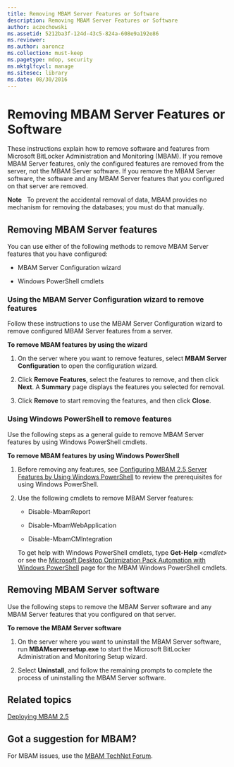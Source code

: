 ```yaml
---
title: Removing MBAM Server Features or Software
description: Removing MBAM Server Features or Software
author: aczechowski
ms.assetid: 5212ba3f-124d-43c5-824a-608e9a192e86
ms.reviewer:
ms.author: aaroncz
ms.collection: must-keep
ms.pagetype: mdop, security
ms.mktglfcycl: manage
ms.sitesec: library
ms.date: 08/30/2016
---
```



# Removing MBAM Server Features or Software


These instructions explain how to remove software and features from Microsoft BitLocker Administration and Monitoring (MBAM). If you remove MBAM Server features, only the configured features are removed from the server, not the MBAM Server software. If you remove the MBAM Server software, the software and any MBAM Server features that you configured on that server are removed.

**Note**  
To prevent the accidental removal of data, MBAM provides no mechanism for removing the databases; you must do that manually.



## <a href="" id="bkmk-removeserverfeatures"></a>Removing MBAM Server features


You can use either of the following methods to remove MBAM Server features that you have configured:

-   MBAM Server Configuration wizard

-   Windows PowerShell cmdlets

### Using the MBAM Server Configuration wizard to remove features

Follow these instructions to use the MBAM Server Configuration wizard to remove configured MBAM Server features from a server.

**To remove MBAM features by using the wizard**

1.  On the server where you want to remove features, select **MBAM Server Configuration** to open the configuration wizard.

2.  Click **Remove Features**, select the features to remove, and then click **Next**. A **Summary** page displays the features you selected for removal.

3.  Click **Remove** to start removing the features, and then click **Close**.

### Using Windows PowerShell to remove features

Use the following steps as a general guide to remove MBAM Server features by using Windows PowerShell cmdlets.

**To remove MBAM features by using Windows PowerShell**

1.  Before removing any features, see [Configuring MBAM 2.5 Server Features by Using Windows PowerShell](configuring-mbam-25-server-features-by-using-windows-powershell.md) to review the prerequisites for using Windows PowerShell.

2.  Use the following cmdlets to remove MBAM Server features:

    -   Disable-MbamReport

    -   Disable-MbamWebApplication

    -   Disable-MbamCMIntegration

    To get help with Windows PowerShell cmdlets, type **Get-Help** &lt;*cmdlet*&gt; or see the [Microsoft Desktop Optimization Pack Automation with Windows PowerShell](https://go.microsoft.com/fwlink/?LinkId=393498) page for the MBAM Windows PowerShell cmdlets.

## Removing MBAM Server software


Use the following steps to remove the MBAM Server software and any MBAM Server features that you configured on that server.

**To remove the MBAM Server software**

1.  On the server where you want to uninstall the MBAM Server software, run **MBAMserversetup.exe** to start the Microsoft BitLocker Administration and Monitoring Setup wizard.

2.  Select **Uninstall**, and follow the remaining prompts to complete the process of uninstalling the MBAM Server software.



## Related topics


[Deploying MBAM 2.5](deploying-mbam-25.md)





## Got a suggestion for MBAM?

For MBAM issues, use the [MBAM TechNet Forum](https://social.technet.microsoft.com/Forums/home?forum=mdopmbam).




